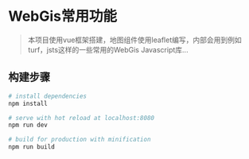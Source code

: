 
# WebGis常用功能

> 本项目使用vue框架搭建，地图组件使用leaflet编写，内部会用到例如turf，jsts这样的一些常用的WebGis Javascript库...

## 构建步骤

``` bash
# install dependencies
npm install

# serve with hot reload at localhost:8080
npm run dev

# build for production with minification
npm run build

```
